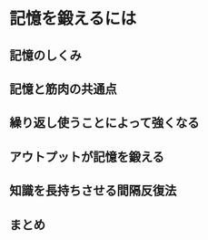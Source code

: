 # 記憶を鍛えるには

## 記憶のしくみ

## 記憶と筋肉の共通点

## 繰り返し使うことによって強くなる

## アウトプットが記憶を鍛える

## 知識を長持ちさせる間隔反復法

## まとめ
